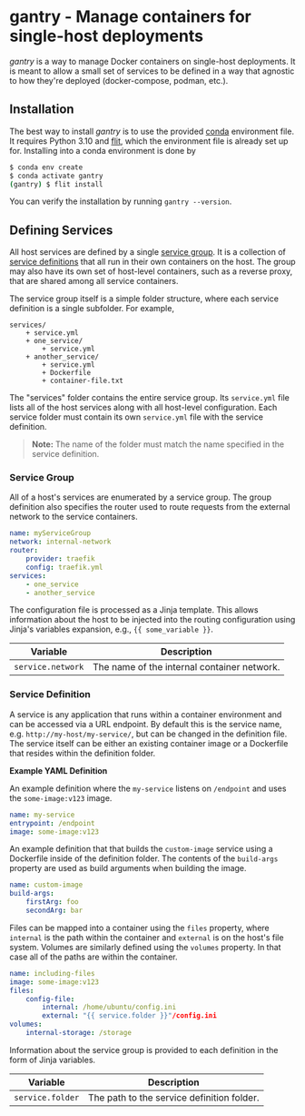 # gantry - Manage containers for single-host deployments

*gantry* is a way to manage Docker containers on single-host deployments.  It is
meant to allow a small set of services to be defined in a way that agnostic to
how they're deployed (docker-compose, podman, etc.).

## Installation

The best way to install *gantry* is to use the provided
[conda](https://docs.conda.io/en/latest/) environment file.  It requires Python
3.10 and [flit](https://flit.pypa.io/en/latest/pyproject_toml.html), which the
environment file is already set up for.  Installing into a conda environment is
done by

```bash
$ conda env create
$ conda activate gantry
(gantry) $ flit install
```

You can verify the installation by running `gantry --version`.

## Defining Services

All host services are defined by a single [service group](#service-group).  It
is a collection of [service definitions](#service-definition) that all run in
their own containers on the host.  The group may also have its own set of
host-level containers, such as a reverse proxy, that are shared among all
service containers.

The service group itself is a simple folder structure, where each service
definition is a single subfolder.  For example,

```
services/
    + service.yml
    + one_service/
        + service.yml
    + another_service/
        + service.yml
        + Dockerfile
        + container-file.txt
```

The "services" folder contains the entire service group.  Its `service.yml` file
lists all of the host services along with all host-level configuration.  Each
service folder must contain its own `service.yml` file with the service
definition.

> **Note:** The name of the folder must match the name specified in the service
> definition.

### Service Group

All of a host's services are enumerated by a service group.  The group
definition also specifies the router used to route requests from the external
network to the service containers.

```yaml
name: myServiceGroup
network: internal-network
router:
    provider: traefik
    config: traefik.yml
services:
    - one_service
    - another_service
```
The configuration file is processed as a Jinja template.  This allows
information about the host to be injected into the routing configuration using
Jinja's variables expansion, e.g., `{{ some_variable }}`.

| Variable          | Description |
| ------------------| ----------- |
| `service.network` | The name of the internal container network. |

### Service Definition

A service is any application that runs within a container environment and can
be accessed via a URL endpoint.  By default this is the service name, e.g.
`http://my-host/my-service/`, but can be changed in the definition file.  The
service itself can be either an existing container image or a Dockerfile that
resides within the definition folder.

**Example YAML Definition**

An example definition where the `my-service` listens on `/endpoint` and uses the
`some-image:v123` image.
```yaml
name: my-service
entrypoint: /endpoint
image: some-image:v123
```

An example definition that that builds the `custom-image` service using a
Dockerfile inside of the definition folder.  The contents of the `build-args`
property are used as build arguments when building the image.
```yaml
name: custom-image
build-args:
    firstArg: foo
    secondArg: bar
```

Files can be mapped into a container using the `files` property, where
`internal` is the path within the container and `external` is on the host's file
system.  Volumes are similarly defined using the `volumes` property.  In that
case all of the paths are within the container.
```yaml
name: including-files
image: some-image:v123
files:
    config-file:
        internal: /home/ubuntu/config.ini
        external: "{{ service.folder }}"/config.ini
volumes:
    internal-storage: /storage
```

Information about the service group is provided to each definition in the form
of Jinja variables.

| Variable          | Description |
| ------------------| ----------- |
| `service.folder`  | The path to the service definition folder. |
